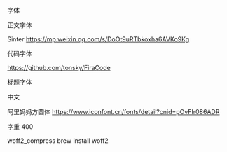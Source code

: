 字体

正文字体

Sinter https://mp.weixin.qq.com/s/DoOt9uRTbkoxha6AVKo9Kg

代码字体

https://github.com/tonsky/FiraCode

标题字体

中文

阿里妈妈方圆体
https://www.iconfont.cn/fonts/detail?cnid=pOvFIr086ADR

字重 400

woff2_compress
brew install woff2
